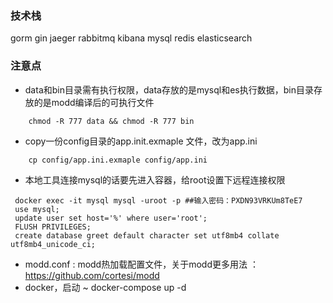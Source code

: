 

### 技术栈
gorm gin jaeger rabbitmq kibana mysql redis elasticsearch
### 注意点

* data和bin目录需有执行权限，data存放的是mysql和es执行数据，bin目录存放的是modd编译后的可执行文件
```shell
    chmod -R 777 data && chmod -R 777 bin  
```
* copy一份config目录的app.init.exmaple 文件，改为app.ini
```shell
    cp config/app.ini.exmaple config/app.ini
```
* 本地工具连接mysql的话要先进入容器，给root设置下远程连接权限

```shell
 docker exec -it mysql mysql -uroot -p ##输入密码：PXDN93VRKUm8TeE7
 use mysql;
 update user set host='%' where user='root';
 FLUSH PRIVILEGES;
 create database greet default character set utf8mb4 collate utf8mb4_unicode_ci;
```
* modd.conf :  modd热加载配置文件，关于modd更多用法 ： https://github.com/cortesi/modd
* docker，启动 ~ docker-compose up -d